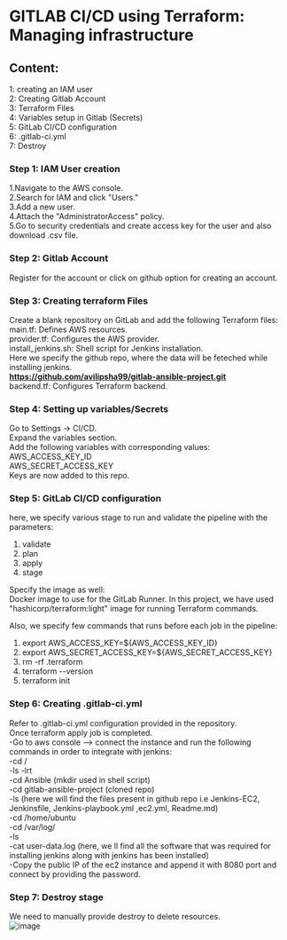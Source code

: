 # GITLAB CI/CD using Terraform: Managing infrastructure

## Content:
 1: creating an IAM user <br>
 2: Creating Gitlab Account <br>
 3: Terraform Files <br>
 4: Variables setup in Gitlab (Secrets) <br>
 5: GitLab CI/CD configuration <br>
 6: .gitlab-ci.yml <br>
 7: Destroy <br>

### Step 1: IAM User creation
1.Navigate to the AWS console.<br>
2.Search for IAM and click "Users."<br>
3.Add a new user.<br>
4.Attach the "AdministratorAccess" policy.<br>
5.Go to security credentials and create access key for the user and also download .csv file.<br>

### Step 2: Gitlab Account
Register for the account or click on github option for creating an account.

### Step 3: Creating terraform Files
Create a blank repository on GitLab and add the following Terraform files: <br>
main.tf: Defines AWS resources.<br>
provider.tf: Configures the AWS provider.<br>
install_jenkins.sh: Shell script for Jenkins installation.<br>
   Here we specify the github repo, where the data will be feteched while installing jenkins.<br>
   **https://github.com/avilipsha99/gitlab-ansible-project.git** <br>
backend.tf: Configures Terraform backend.<br>

### Step 4: Setting up variables/Secrets
Go to Settings -> CI/CD.<br>
Expand the variables section.<br>
Add the following variables with corresponding values:<br>
AWS_ACCESS_KEY_ID<br>
AWS_SECRET_ACCESS_KEY<br>
Keys are now added to this repo.<br>

### Step 5: GitLab CI/CD configuration
here, we specify various stage to run and validate the pipeline with the parameters:<br>
1. validate<br>
2. plan<br>
3. apply<br>
4. stage<br>

Specify the image as well:<br>
Docker image to use for the GitLab Runner. In this project, we have used "hashicorp/terraform:light" image for running Terraform commands. <br>

Also, we specify few commands that runs before each job in the pipeline:<br>
1. export AWS_ACCESS_KEY=${AWS_ACCESS_KEY_ID}<br>
2. export AWS_SECRET_ACCESS_KEY=${AWS_SECRET_ACCESS_KEY}<br>
3. rm -rf .terraform<br>
4. terraform --version<br>
5. terraform init<br>

### Step 6: Creating .gitlab-ci.yml
Refer to .gitlab-ci.yml configuration provided in the repository.<br>
Once terraform apply job is completed.<br>
 -Go to aws console --> connect the instance and run the following commands in order to integrate with jenkins:<br>
  -cd /<br>
  -ls -lrt<br>
  -cd Ansible  (mkdir used in shell script)<br>
  -cd gitlab-ansible-project (cloned repo)<br>
  -ls  (here we will find the files present in github repo i.e Jenkins-EC2, Jenkinsfile, Jenkins-playbook.yml ,ec2.yml, Readme.md)<br>
  -cd /home/ubuntu<br>
  -cd /var/log/<br>
  -ls<br>
  -cat user-data.log (here, we ll find all the software that was required for installing jenkins along with jenkins has been  installed)<br>
  -Copy the public IP of the ec2 instance and append it with 8080 port and connect by providing the password.<br>

### Step 7: Destroy stage
We need to manually provide destroy to delete resources.<br>
![image](https://github.com/avilipsha99/gitlab-ansible-project/assets/114740673/a8843db0-59ac-4730-9f61-102036de2cf6)














```



